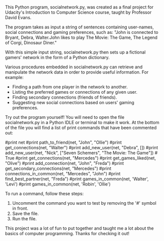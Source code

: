 This Python program, socialnetwork.py, was created as a final project for Udacity's Introduction to Computer Science course, taught by Professor David Evans.

The program takes as input a string of sentences containing user-names, social connections and gaming preferences, such as: "John is connected to Bryant, Debra, Walter.John likes to play The Movie: The Game, The Legend of Corgi, Dinosaur Diner."

With this simple input string, socialnetwork.py then sets up a fictional gamers' network in the form of a Python dictionary.

Various procedures embedded in socialnetwork.py can retrieve and manipulate the network data in order to provide useful information. For example:
- Finding a path from one player in the network to another.
- Listing the preferred games or connections of any given user.
- Finding secondary connections (friends of friends).
- Suggesting new social connections based on users' gaming preferences.

Try out the program yourself! You will need to open the file socialnetwork.py in a Python IDLE or terminal to make it work. At the bottom of the file you will find a list of print commands that have been commented out:

#print net
#print path_to_friend(net, "John", "Ollie")
#print get_connections(net, "Walter")
#print add_new_user(net, "Debra", []) 
#print add_new_user(net, "Nick", ["Seven Schemers", "The Movie: The Game"]) # True
#print get_connections(net, "Mercedes")
#print get_games_liked(net, "Olive")
#print add_connection(net, "John", "Freda")
#print get_secondary_connections(net, "Mercedes")
#print connections_in_common(net, "Mercedes", "John")
#print find_best_partner(net, "Freda")
#print games_in_common(net, 'Walter', 'Levi')
#print games_in_common(net, 'Robin', 'Ollie')

To run a command, follow these steps:
1. Uncomment the command you want to test by removing the '#' symbol in front.
2. Save the file.
3. Run the file.

This project was a lot of fun to put together and taught me a lot about the basics of computer programming. Thanks for checking it out!


